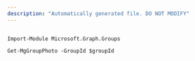 ```yaml
---
description: "Automatically generated file. DO NOT MODIFY"
---
```


```powershellv1

Import-Module Microsoft.Graph.Groups

Get-MgGroupPhoto -GroupId $groupId

```